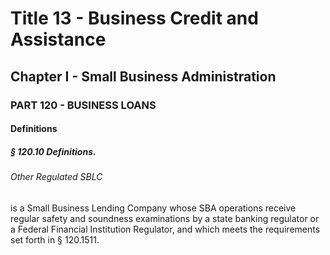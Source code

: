 
# Title 13 - Business Credit and Assistance
## Chapter I - Small Business Administration
### PART 120 - BUSINESS LOANS
#### Definitions
##### § 120.10 Definitions.
###### Other Regulated SBLC

is a Small Business Lending Company whose SBA operations receive regular safety and soundness examinations by a state banking regulator or a Federal Financial Institution Regulator, and which meets the requirements set forth in § 120.1511.
